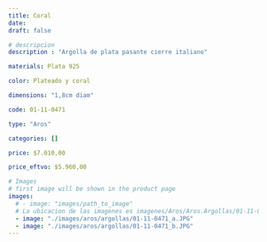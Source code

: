 ```yaml
---
title: Coral
date: 
draft: false

# descripcion
description : "Argolla de plata pasante cierre italiano"

materials: Plata 925

color: Plateado y coral

dimensions: "1,8cm diam"

code: 01-11-0471

type: "Aros"

categories: []

price: $7.010,00

price_eftvo: $5.960,00

# Images
# first image will be shown in the product page
images:
  # - image: "images/path_to_image"
  # La ubicacion de las imagenes es imagenes/Aros/Aros.Argollas/01-11-0471-coral
  - image: "./images/aros/argollas/01-11-0471_a.JPG"
  - image: "./images/aros/argollas/01-11-0471_b.JPG"
---
```

